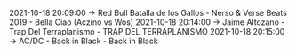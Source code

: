 2021-10-18 20:09:00 -> Red Bull Batalla de los Gallos - Nerso & Verse Beats 2019 - Bella Ciao (Aczino vs Wos)
2021-10-18 20:14:00 -> Jaime Altozano - Trap Del Terraplanismo - TRAP DEL TERRAPLANISMO
2021-10-18 20:15:00 -> AC/DC - Back in Black - Back in Black
